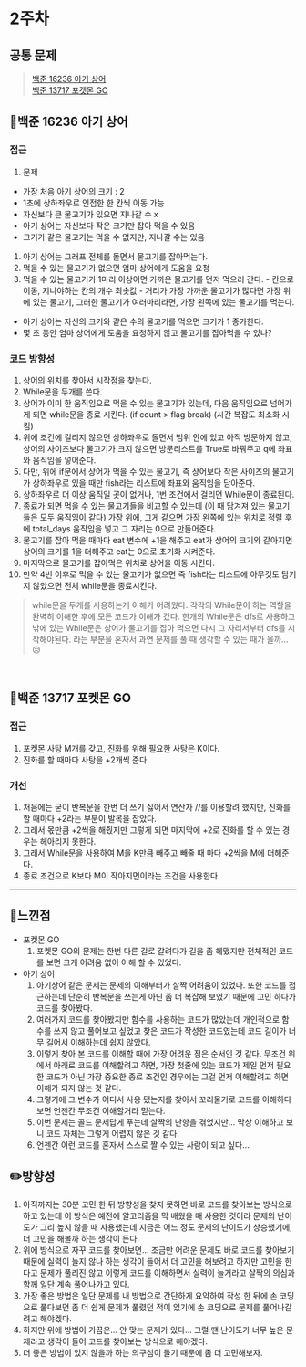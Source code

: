 # 2주차
## 공통 문제
> [백준 16236 아기 상어](https://www.acmicpc.net/problem/16236)<br>
[백준 13717 포켓몬 GO](https://www.acmicpc.net/problem/13717)

## **📖백준 16236 아기 상어**

### 접근
1. 문제
  - 가장 처음 아기 상어의 크기 : 2
  - 1초에 상하좌우로 인접한 한 칸씩 이동 가능
  - 자신보다 큰 물고기가 있으면 지나갈 수 x
  - 아기 상어는 자신보다 작은 크기만 잡아 먹을 수 있음
  - 크기가 같은 물고기는 먹을 수 없지만, 지나갈 수는 있음
  1. 아기 상어는 그래프 전체를 돌면서 물고기를 잡아먹는다.
  2. 먹을 수 있는 물고기가 없으면 엄마 상어에게 도움을 요청
  3. 먹을 수 있는 물고기가 1마리 이상이면 가까운 물고기를 먼저 먹으러 간다.
    - 칸으로 이동, 지나야하는 칸의 개수 최솟값
    - 거리가 가장 가까운 물고기가 많다면 가장 위에 있는 물고기, 그러한 물고기가 여러마리라면, 가장 왼쪽에 있는 물고기를 먹는다.
  - 아기 상어는 자신의 크기와 같은 수의 물고기를 먹으면 크기가 1 증가한다.
  - 몇 초 동안 엄마 상어에게 도움을 요청하지 않고 물고기를 잡아먹을 수 있나?

### 코드 방향성
1. 상어의 위치를 찾아서 시작점을 찾는다.
2. While문을 두개를 쓴다.
  1. 상어가 이미 한 움직임으로 먹을 수 있는 물고기가 있는데, 다음 움직임으로 넘어가게 되면 while문을 종료 시킨다. (if count > flag break) (시간 복잡도 최소화 시킴)
  2. 위에 조건에 걸리지 않으면 상하좌우로 돌면서 범위 안에 있고 아직 방문하지 않고, 상어의 사이즈보다 물고기가 크지 않으면 방문리스트를 True로 바꿔주고 q에 좌표와 움직임을 넣어준다.
  3. 다만, 위에 if문에서 상어가 먹을 수 있는 물고기, 즉 상어보다 작은 사이즈의 물고기가 상하좌우로 있을 때만 fish라는 리스트에 좌표와 움직임을 담아준다.
  4. 상하좌우로 더 이상 움직일 곳이 없거나, 1번 조건에서 걸리면 While문이 종료된다.
  5. 종료가 되면 먹을 수 있는 물고기들을 비교할 수 있는데 (이 때 담겨져 있는 물고기들은 모두 움직임이 같다) 가장 위에, 그게 같으면 가장 왼쪽에 있는 위치로 정렬 후에 total_days 움직임을 넣고 그 자리는 0으로 만들어준다.
  6. 물고기를 잡아 먹을 때마다 eat 변수에 +1을 해주고 eat가 상어의 크기와 같아지면 상어의 크기를 1을 더해주고 eat는 0으로 초기화 시켜준다.
  7. 마지막으로 물고기를 잡아먹은 위치로 상어을 이동 시킨다.
  8. 만약 4번 이후로 먹을 수 있는 물고기가 없으면 즉 fish라는 리스트에 아무것도 담기지 않았으면 전체 while문을 종료시킨다.
  
> while문을 두개를 사용하는게 이해가 어려웠다. 각각의 While문이 하는 역할을 완벽히 이해한 후에 모든 코드가 이해가 갔다. 한개의 While문은 dfs로 사용하고 밖에 있는 While문은 상어가 물고기를 잡아 먹으면 다시 그 자리서부터 dfs를 시작해야된다. 라는 부분을 혼자서 과연 문제를 풀 때 생각할 수 있는 때가 올까...😥
<br>

## **📖백준 13717 포켓몬 GO**

### 접근
1. 포켓몬 사탕 M개를 갖고, 진화를 위해 필요한 사탕은 K이다.
2. 진화를 할 때마다 사탕을 +2개씩 준다.

### 개선
1. 처음에는 굳이 반복문을 한번 더 쓰기 싫어서 연산자 //를 이용할려 했지만, 진화를 할 때마다 +2라는 부분이 발목을 잡았다.
2. 그래서 몫만큼 +2씩을 해줬지만 그렇게 되면 마지막에 +2로 진화를 할 수 있는 경우는 헤아리지 못한다.
3. 그래서 While문을 사용하여 M을 K만큼 빼주고 빼줄 때 마다 +2씩을 M에 더해준다.
4. 종료 조건으로 K보다 M이 작아지면이라는 조건을 사용한다.

<hr>


## 🌈느낀점
- 포켓몬 GO
  1. 포켓몬 GO의 문제는 한번 다른 길로 갈려다가 길을 좀 헤맸지만 전체적인 코드를 보면 크게 어려움 없이 이해 할 수 있었다.
- 아기 상어
  1. 아기상어 같은 문제는 문제의 이해부터가 살짝 어려움이 있었다. 또한 코드를 접근하는데 단순히 반복문을 쓰는게 아닌 좀 더 복잡해 보였기 때문에 고민 하다가 코드를 찾아봤다.
  2. 여러가지 코드를 찾아봤지만 함수를 사용하는 코드가 많았는데 개인적으로 함수를 쓰지 않고 풀어보고 싶었고 찾은 코드가 작성한 코드였는데 코드 길이가 너무 길어서 이해하는데 쉽지 않았다.
  3. 이렇게 찾아 본 코드를 이해할 때에 가장 어려운 점은 순서인 것 같다. 무조건 위에서 아래로 코드를 이해할려고 하면, 가장 첫줄에 있는 코드가 제일 먼저 필요한 코드가 아닌 가장 중요한 종료 조건인 경우에는 그걸 먼저 이해할려고 하면 이해가 되지 않는 것 같다.
  4. 그렇기에 그 변수가 어디서 사용 됐는지를 찾아서 꼬리물기로 코드를 이해하다 보면 언젠간 무조건 이해할거라 믿는다.
  5. 이번 문제는 골드 문제답게 푸는데 살짝의 난항을 겪었지만... 막상 이해하고 보니 코드 자체는 그렇게 어렵지 않은 것 같다.
  6. 언젠간 이런 코드를 혼자서 스스로 짤 수 있는 사람이 되고 싶다...

## ✏️방향성
1. 아직까지는 30분 고민 한 뒤 방향성을 찾지 못하면 바로 코드를 찾아보는 방식으로 하고 있는데 이 방식은 예전에 알고리즘을 막 배웠을 때 사용한 것이라 문제의 난이도가 그리 높지 않을 때 사용했는데 지금은 어느 정도 문제의 난이도가 상승했기에, 더 고민을 해볼까 하는 생각이 든다.
2. 위에 방식으로 자꾸 코드를 찾아보면... 조금만 어려운 문제도 바로 코드를 찾아보기 때문에 실력이 늘지 않나 하는 생각이 들어서 더 고민을 해보려고 하지만 고민을 한다고 문제가 풀리진 않고 이렇게 코드를 이해하면서 실력이 늘거라고 살짝의 의심과 함께 일단 계속 풀어나가고 있다.
3. 가장 좋은 방법은 일단 문제를 내 방법으로 간단하게 요약하여 작성 한 뒤에 손 코딩으로 풀다보면 좀 더 쉽게 문제가 풀렸던 적이 있기에 손 코딩으로 문제를 풀어나갈려고 해야겠다.
4. 하지만 위에 방법이 가끔은... 안 맞는 문제가 있다... 그럴 땐 난이도가 너무 높은 문제라고 생각이 들어 코드를 찾아보는 방식으로 해야겠다.
5. 더 좋은 방법이 있지 않을까 하는 의구심이 들기 때문에 좀 더 고민해보자.





